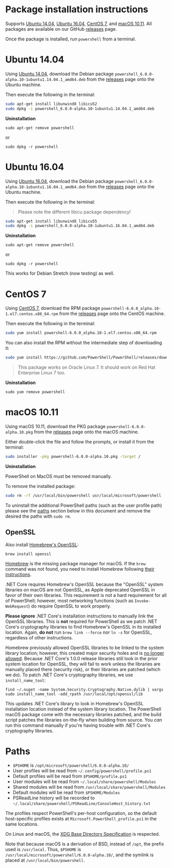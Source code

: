 Package installation instructions
=================================

Supports [Ubuntu 14.04][u14], [Ubuntu 16.04][u16],
[CentOS 7][cos], and [macOS 10.11][osx].
All packages are available on our GitHub [releases][] page.

Once the package is installed, run `powershell` from a terminal.

[u14]: #ubuntu-1404
[u16]: #ubuntu-1604
[cos]: #centos-7
[osx]: #os-x-1011
[paths]:#paths

Ubuntu 14.04
============

Using [Ubuntu 14.04][], download the Debian package
`powershell_6.0.0-alpha.10-1ubuntu1.14.04.1_amd64.deb`
from the [releases][] page onto the Ubuntu machine.

Then execute the following in the terminal:

```sh
sudo apt-get install libunwind8 libicu52
sudo dpkg -i powershell_6.0.0-alpha.10-1ubuntu1.14.04.1_amd64.deb
```
**Uninstallation**

`sudo apt-get remove powershell`

or

`sudo dpkg -r powershell`

[Ubuntu 14.04]: http://releases.ubuntu.com/14.04/

Ubuntu 16.04
============

Using [Ubuntu 16.04][], download the Debian package
`powershell_6.0.0-alpha.10-1ubuntu1.16.04.1_amd64.deb`
from the [releases][] page onto the Ubuntu machine.

Then execute the following in the terminal:

> Please note the different libicu package dependency!

```sh
sudo apt-get install libunwind8 libicu55
sudo dpkg -i powershell_6.0.0-alpha.10-1ubuntu1.16.04.1_amd64.deb
```
**Uninstallation**

`sudo apt-get remove powershell`

or

`sudo dpkg -r powershell`

[Ubuntu 16.04]: http://releases.ubuntu.com/16.04/

This works for Debian Stretch (now testing) as well.

CentOS 7
========

Using [CentOS 7][], download the RPM package
`powershell-6.0.0_alpha.10-1.el7.centos.x86_64.rpm`
from the [releases][] page onto the CentOS machine.

Then execute the following in the terminal:

```sh
sudo yum install powershell-6.0.0_alpha.10-1.el7.centos.x86_64.rpm
```

You can also install the RPM without the intermediate step of downloading it:



```sh
sudo yum install https://github.com/PowerShell/PowerShell/releases/download/v6.0.0-alpha.10/powershell-6.0.0_alpha.10-1.el7.centos.x86_64.rpm
```

> This package works on Oracle Linux 7. It should work on Red Hat Enterprise Linux 7 too.

**Uninstallation**

`sudo yum remove powershell`

[CentOS 7]: https://www.centos.org/download/

macOS 10.11
===========

Using macOS 10.11, download the PKG package
`powershell-6.0.0-alpha.10.pkg`
from the [releases][] page onto the macOS machine.

Either double-click the file and follow the prompts,
or install it from the terminal:

```sh
sudo installer -pkg powershell-6.0.0-alpha.10.pkg -target /
```

**Uninstallation**

PowerShell on MacOS must be removed manually.

To remove the installed package:
```sh
sudo rm -rf /usr/local/bin/powershell usr/local/microsoft/powershell
```
To uninstall the additional PowerShell paths (such as the user profile path) please see the [paths][paths] section below in this document and remove the desired the paths with `sudo rm`.

OpenSSL
-------

Also install [Homebrew's OpenSSL][openssl]:

```
brew install openssl
```

[Homebrew][brew] is the missing package manager for macOS.
If the `brew` command was not found,
you need to install Homebrew following [their instructions][brew].

.NET Core requires Homebrew's OpenSSL because the "OpenSSL" system libraries on macOS are not OpenSSL,
as Apple deprecated OpenSSL in favor of their own libraries.
This requirement is not a hard requirement for all of PowerShell;
however, most networking functions (such as `Invoke-WebRequest`)
do require OpenSSL to work properly.

**Please ignore** .NET Core's installation instructions to manually link the OpenSSL libraries.
This is **not** required for PowerShell as we patch .NET Core's cryptography libraries to find Homebrew's OpenSSL in its installed location.
Again, **do not** run `brew link --force` nor `ln -s` for OpenSSL, regardless of other instructions.

Homebrew previously allowed OpenSSL libraries to be linked to the system library location;
however, this created major security holes and is [no longer allowed][homebrew-patch].
Because .NET Core's 1.0.0 release libraries still look in the prior system location for OpenSSL,
they will fail to work unless the libraries are manually placed there (security risk),
or their libraries are patched (which we do).
To patch .NET Core's cryptography libraries, we use `install_name_tool`:

```
find ~/.nuget -name System.Security.Cryptography.Native.dylib | xargs sudo install_name_tool -add_rpath /usr/local/opt/openssl/lib
```

This updates .NET Core's library to look in Homebrew's OpenSSL installation location instead of the system library location.
The PowerShell macOS package come with the necessary libraries patched,
and the build script patches the libraries on-the-fly when building from source.
You *can* run this command manually if you're having trouble with .NET Core's cryptography libraries.


[openssl]: https://github.com/Homebrew/homebrew-core/blob/master/Formula/openssl.rb
[brew]: http://brew.sh/
[homebrew-patch]: https://github.com/Homebrew/brew/pull/597

Paths
=====

* `$PSHOME` is `/opt/microsoft/powershell/6.0.0-alpha.10/`
* User profiles will be read from `~/.config/powershell/profile.ps1`
* Default profiles will be read from `$PSHOME/profile.ps1`
* User modules will be read from `~/.local/share/powershell/Modules`
* Shared modules will be read from `/usr/local/share/powershell/Modules`
* Default modules will be read from `$PSHOME/Modules`
* PSReadLine history will be recorded to `~/.local/share/powershell/PSReadLine/ConsoleHost_history.txt`

The profiles respect PowerShell's per-host configuration,
so the default host-specific profiles exists at `Microsoft.PowerShell_profile.ps1` in the same locations.

On Linux and macOS, the [XDG Base Directory Specification][xdg-bds] is respected.


Note that because macOS is a derivation of BSD,
instead of `/opt`, the prefix used is `/usr/local`.
Thus, `$PSHOME` is `/usr/local/microsoft/powershell/6.0.0-alpha.10/`,
and the symlink is placed at `/usr/local/bin/powershell`.

[releases]: https://github.com/PowerShell/PowerShell/releases/latest
[xdg-bds]: https://specifications.freedesktop.org/basedir-spec/basedir-spec-latest.html
